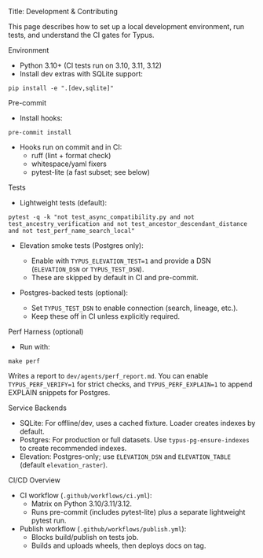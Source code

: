 Title: Development & Contributing

This page describes how to set up a local development environment, run tests, and understand the CI gates for Typus.

Environment

- Python 3.10+ (CI tests run on 3.10, 3.11, 3.12)
- Install dev extras with SQLite support:

```
pip install -e ".[dev,sqlite]"
```

Pre-commit

- Install hooks:

```
pre-commit install
```

- Hooks run on commit and in CI:
  - ruff (lint + format check)
  - whitespace/yaml fixers
  - pytest-lite (a fast subset; see below)

Tests

- Lightweight tests (default):

```
pytest -q -k "not test_async_compatibility.py and not test_ancestry_verification and not test_ancestor_descendant_distance and not test_perf_name_search_local"
```

- Elevation smoke tests (Postgres only):
  - Enable with `TYPUS_ELEVATION_TEST=1` and provide a DSN (`ELEVATION_DSN` or `TYPUS_TEST_DSN`).
  - These are skipped by default in CI and pre-commit.

- Postgres-backed tests (optional):
  - Set `TYPUS_TEST_DSN` to enable connection (search, lineage, etc.).
  - Keep these off in CI unless explicitly required.

Perf Harness (optional)

- Run with:

```
make perf
```

Writes a report to `dev/agents/perf_report.md`. You can enable `TYPUS_PERF_VERIFY=1` for strict checks, and `TYPUS_PERF_EXPLAIN=1` to append EXPLAIN snippets for Postgres.

Service Backends

- SQLite: For offline/dev, uses a cached fixture. Loader creates indexes by default.
- Postgres: For production or full datasets. Use `typus-pg-ensure-indexes` to create recommended indexes.
- Elevation: Postgres-only; use `ELEVATION_DSN` and `ELEVATION_TABLE` (default `elevation_raster`).

CI/CD Overview

- CI workflow (`.github/workflows/ci.yml`):
  - Matrix on Python 3.10/3.11/3.12.
  - Runs pre-commit (includes pytest-lite) plus a separate lightweight pytest run.
- Publish workflow (`.github/workflows/publish.yml`):
  - Blocks build/publish on tests job.
  - Builds and uploads wheels, then deploys docs on tag.

